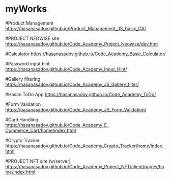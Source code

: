 # myWorks

#Product Management
https://hasanasadov.github.io/Product_Management_JS_basic_CA/

#PROJECT NEOWISE site
https://hasanasadov.github.io/Code_Academy_Project_Neowise/dev.htm

#Calculator
https://hasanasadov.github.io/Code_Academy_Basic_Calculator/

#Password input hint
https://hasanasadov.github.io/Code_Academy_Input_Hint/

#Gallery filtering
https://hasanasadov.github.io/Code_Academy_JS_Gallery_filter/

#Hasan ToDo App
https://hasanasadov.github.io/Code_Academy_ToDo/

#Form Validation
https://hasanasadov.github.io/Code_Academy_JS_Form_Validation/

#Card Handling  
https://hasanasadov.github.io/Code_Academy_E-Commerce_Cart/home/index.html

#Crypto Tracker
https://hasanasadov.github.io/Code_Academy_Crypto_Tracker/home/index.html

#PROJECT NFT site (w/server)
https://hasanasadov.github.io/Code_Academy_Project_NFT/client/pages/home/index.html
